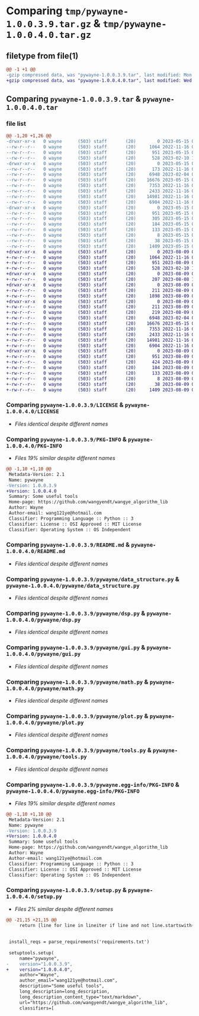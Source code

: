 # Comparing `tmp/pywayne-1.0.0.3.9.tar.gz` & `tmp/pywayne-1.0.0.4.0.tar.gz`

## filetype from file(1)

```diff
@@ -1 +1 @@
-gzip compressed data, was "pywayne-1.0.0.3.9.tar", last modified: Mon May 15 07:59:08 2023, max compression
+gzip compressed data, was "pywayne-1.0.0.4.0.tar", last modified: Wed Aug  9 03:16:41 2023, max compression
```

## Comparing `pywayne-1.0.0.3.9.tar` & `pywayne-1.0.0.4.0.tar`

### file list

```diff
@@ -1,20 +1,26 @@
-drwxr-xr-x   0 wayne      (503) staff       (20)        0 2023-05-15 07:59:08.559360 pywayne-1.0.0.3.9/
--rw-r--r--   0 wayne      (503) staff       (20)     1064 2022-11-16 06:56:46.000000 pywayne-1.0.0.3.9/LICENSE
--rw-r--r--   0 wayne      (503) staff       (20)      951 2023-05-15 07:59:08.559225 pywayne-1.0.0.3.9/PKG-INFO
--rw-r--r--   0 wayne      (503) staff       (20)      528 2023-02-10 11:37:25.000000 pywayne-1.0.0.3.9/README.md
-drwxr-xr-x   0 wayne      (503) staff       (20)        0 2023-05-15 07:59:08.558157 pywayne-1.0.0.3.9/pywayne/
--rw-r--r--   0 wayne      (503) staff       (20)      173 2022-11-16 06:56:46.000000 pywayne-1.0.0.3.9/pywayne/__init__.py
--rw-r--r--   0 wayne      (503) staff       (20)     6948 2023-02-04 02:47:36.000000 pywayne-1.0.0.3.9/pywayne/data_structure.py
--rw-r--r--   0 wayne      (503) staff       (20)    16676 2023-05-15 07:58:38.000000 pywayne-1.0.0.3.9/pywayne/dsp.py
--rw-r--r--   0 wayne      (503) staff       (20)     7353 2022-11-16 06:56:46.000000 pywayne-1.0.0.3.9/pywayne/gui.py
--rw-r--r--   0 wayne      (503) staff       (20)     2433 2022-11-16 06:56:46.000000 pywayne-1.0.0.3.9/pywayne/math.py
--rw-r--r--   0 wayne      (503) staff       (20)    14981 2022-11-16 06:56:46.000000 pywayne-1.0.0.3.9/pywayne/plot.py
--rw-r--r--   0 wayne      (503) staff       (20)     6904 2022-11-16 06:56:46.000000 pywayne-1.0.0.3.9/pywayne/tools.py
-drwxr-xr-x   0 wayne      (503) staff       (20)        0 2023-05-15 07:59:08.559014 pywayne-1.0.0.3.9/pywayne.egg-info/
--rw-r--r--   0 wayne      (503) staff       (20)      951 2023-05-15 07:59:08.000000 pywayne-1.0.0.3.9/pywayne.egg-info/PKG-INFO
--rw-r--r--   0 wayne      (503) staff       (20)      305 2023-05-15 07:59:08.000000 pywayne-1.0.0.3.9/pywayne.egg-info/SOURCES.txt
--rw-r--r--   0 wayne      (503) staff       (20)      184 2023-05-15 07:59:08.000000 pywayne-1.0.0.3.9/pywayne.egg-info/dependency_links.txt
--rw-r--r--   0 wayne      (503) staff       (20)      133 2023-05-15 07:59:08.000000 pywayne-1.0.0.3.9/pywayne.egg-info/requires.txt
--rw-r--r--   0 wayne      (503) staff       (20)        8 2023-05-15 07:59:08.000000 pywayne-1.0.0.3.9/pywayne.egg-info/top_level.txt
--rw-r--r--   0 wayne      (503) staff       (20)       38 2023-05-15 07:59:08.559414 pywayne-1.0.0.3.9/setup.cfg
--rw-r--r--   0 wayne      (503) staff       (20)     1409 2023-05-15 07:58:46.000000 pywayne-1.0.0.3.9/setup.py
+drwxr-xr-x   0 wayne      (503) staff       (20)        0 2023-08-09 03:16:41.903039 pywayne-1.0.0.4.0/
+-rw-r--r--   0 wayne      (503) staff       (20)     1064 2022-11-16 06:56:46.000000 pywayne-1.0.0.4.0/LICENSE
+-rw-r--r--   0 wayne      (503) staff       (20)      951 2023-08-09 03:16:41.902907 pywayne-1.0.0.4.0/PKG-INFO
+-rw-r--r--   0 wayne      (503) staff       (20)      528 2023-02-10 11:37:25.000000 pywayne-1.0.0.4.0/README.md
+drwxr-xr-x   0 wayne      (503) staff       (20)        0 2023-08-09 03:16:41.901557 pywayne-1.0.0.4.0/pywayne/
+-rw-r--r--   0 wayne      (503) staff       (20)      207 2023-08-08 11:53:30.000000 pywayne-1.0.0.4.0/pywayne/__init__.py
+drwxr-xr-x   0 wayne      (503) staff       (20)        0 2023-08-09 03:16:41.902475 pywayne-1.0.0.4.0/pywayne/ahrs/
+-rw-r--r--   0 wayne      (503) staff       (20)      211 2023-08-09 03:13:09.000000 pywayne-1.0.0.4.0/pywayne/ahrs/__init__.py
+-rw-r--r--   0 wayne      (503) staff       (20)     1898 2023-08-09 03:13:23.000000 pywayne-1.0.0.4.0/pywayne/ahrs/tools.py
+drwxr-xr-x   0 wayne      (503) staff       (20)        0 2023-08-09 03:16:41.902708 pywayne-1.0.0.4.0/pywayne/calibration/
+-rw-r--r--   0 wayne      (503) staff       (20)      211 2023-08-09 03:13:03.000000 pywayne-1.0.0.4.0/pywayne/calibration/__init__.py
+-rw-r--r--   0 wayne      (503) staff       (20)      219 2023-08-09 03:12:58.000000 pywayne-1.0.0.4.0/pywayne/calibration/spatial_temporal.py
+-rw-r--r--   0 wayne      (503) staff       (20)     6948 2023-02-04 02:47:36.000000 pywayne-1.0.0.4.0/pywayne/data_structure.py
+-rw-r--r--   0 wayne      (503) staff       (20)    16676 2023-05-15 07:58:38.000000 pywayne-1.0.0.4.0/pywayne/dsp.py
+-rw-r--r--   0 wayne      (503) staff       (20)     7353 2022-11-16 06:56:46.000000 pywayne-1.0.0.4.0/pywayne/gui.py
+-rw-r--r--   0 wayne      (503) staff       (20)     2433 2022-11-16 06:56:46.000000 pywayne-1.0.0.4.0/pywayne/math.py
+-rw-r--r--   0 wayne      (503) staff       (20)    14981 2022-11-16 06:56:46.000000 pywayne-1.0.0.4.0/pywayne/plot.py
+-rw-r--r--   0 wayne      (503) staff       (20)     6904 2022-11-16 06:56:46.000000 pywayne-1.0.0.4.0/pywayne/tools.py
+drwxr-xr-x   0 wayne      (503) staff       (20)        0 2023-08-09 03:16:41.902212 pywayne-1.0.0.4.0/pywayne.egg-info/
+-rw-r--r--   0 wayne      (503) staff       (20)      951 2023-08-09 03:16:41.000000 pywayne-1.0.0.4.0/pywayne.egg-info/PKG-INFO
+-rw-r--r--   0 wayne      (503) staff       (20)      424 2023-08-09 03:16:41.000000 pywayne-1.0.0.4.0/pywayne.egg-info/SOURCES.txt
+-rw-r--r--   0 wayne      (503) staff       (20)      184 2023-08-09 03:16:41.000000 pywayne-1.0.0.4.0/pywayne.egg-info/dependency_links.txt
+-rw-r--r--   0 wayne      (503) staff       (20)      133 2023-08-09 03:16:41.000000 pywayne-1.0.0.4.0/pywayne.egg-info/requires.txt
+-rw-r--r--   0 wayne      (503) staff       (20)        8 2023-08-09 03:16:41.000000 pywayne-1.0.0.4.0/pywayne.egg-info/top_level.txt
+-rw-r--r--   0 wayne      (503) staff       (20)       38 2023-08-09 03:16:41.903081 pywayne-1.0.0.4.0/setup.cfg
+-rw-r--r--   0 wayne      (503) staff       (20)     1409 2023-08-09 03:15:52.000000 pywayne-1.0.0.4.0/setup.py
```

### Comparing `pywayne-1.0.0.3.9/LICENSE` & `pywayne-1.0.0.4.0/LICENSE`

 * *Files identical despite different names*

### Comparing `pywayne-1.0.0.3.9/PKG-INFO` & `pywayne-1.0.0.4.0/PKG-INFO`

 * *Files 19% similar despite different names*

```diff
@@ -1,10 +1,10 @@
 Metadata-Version: 2.1
 Name: pywayne
-Version: 1.0.0.3.9
+Version: 1.0.0.4.0
 Summary: Some useful tools
 Home-page: https://github.com/wangyendt/wangye_algorithm_lib
 Author: Wayne
 Author-email: wang121ye@hotmail.com
 Classifier: Programming Language :: Python :: 3
 Classifier: License :: OSI Approved :: MIT License
 Classifier: Operating System :: OS Independent
```

### Comparing `pywayne-1.0.0.3.9/README.md` & `pywayne-1.0.0.4.0/README.md`

 * *Files identical despite different names*

### Comparing `pywayne-1.0.0.3.9/pywayne/data_structure.py` & `pywayne-1.0.0.4.0/pywayne/data_structure.py`

 * *Files identical despite different names*

### Comparing `pywayne-1.0.0.3.9/pywayne/dsp.py` & `pywayne-1.0.0.4.0/pywayne/dsp.py`

 * *Files identical despite different names*

### Comparing `pywayne-1.0.0.3.9/pywayne/gui.py` & `pywayne-1.0.0.4.0/pywayne/gui.py`

 * *Files identical despite different names*

### Comparing `pywayne-1.0.0.3.9/pywayne/math.py` & `pywayne-1.0.0.4.0/pywayne/math.py`

 * *Files identical despite different names*

### Comparing `pywayne-1.0.0.3.9/pywayne/plot.py` & `pywayne-1.0.0.4.0/pywayne/plot.py`

 * *Files identical despite different names*

### Comparing `pywayne-1.0.0.3.9/pywayne/tools.py` & `pywayne-1.0.0.4.0/pywayne/tools.py`

 * *Files identical despite different names*

### Comparing `pywayne-1.0.0.3.9/pywayne.egg-info/PKG-INFO` & `pywayne-1.0.0.4.0/pywayne.egg-info/PKG-INFO`

 * *Files 19% similar despite different names*

```diff
@@ -1,10 +1,10 @@
 Metadata-Version: 2.1
 Name: pywayne
-Version: 1.0.0.3.9
+Version: 1.0.0.4.0
 Summary: Some useful tools
 Home-page: https://github.com/wangyendt/wangye_algorithm_lib
 Author: Wayne
 Author-email: wang121ye@hotmail.com
 Classifier: Programming Language :: Python :: 3
 Classifier: License :: OSI Approved :: MIT License
 Classifier: Operating System :: OS Independent
```

### Comparing `pywayne-1.0.0.3.9/setup.py` & `pywayne-1.0.0.4.0/setup.py`

 * *Files 2% similar despite different names*

```diff
@@ -21,15 +21,15 @@
     return [line for line in lineiter if line and not line.startswith("#") and not line.startswith("~")]
 
 
 install_reqs = parse_requirements('requirements.txt')
 
 setuptools.setup(
     name="pywayne",
-    version="1.0.0.3.9",
+    version="1.0.0.4.0",
     author="Wayne",
     author_email="wang121ye@hotmail.com",
     description="Some useful tools",
     long_description=long_description,
     long_description_content_type="text/markdown",
     url="https://github.com/wangyendt/wangye_algorithm_lib",
     classifiers=[
```

